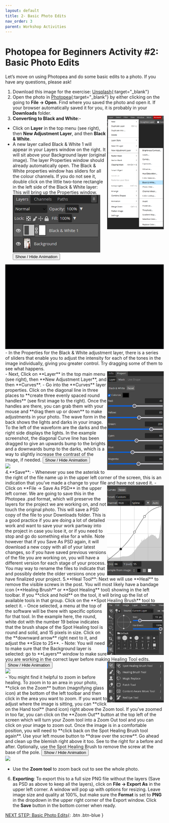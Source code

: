 ```yaml
---
layout: default
title: 2- Basic Photo Edits
nav_order: 3
parent: Workshop Activities
---
```


# Photopea for Beginners Activity #2: Basic Photo Edits
Let’s move on using Photopea and do some basic edits to a photo. If you have any questions, please ask!

1. Download this image for the exercise: [Unsplash](https://unsplash.com/photos/xEX_o0haX6c){:target="_blank"}
2. Open the photo in [Photopea](https://www.photopea.com/){:target="_blank"} by either clicking on the going to **File -> Open**. Find where you saved the photo and open it. If your browser automatically saved it for you, it is probably in your **Downloads** folder.
3. **Converting to Black and White**:- <img src="images/adjustmentlayer.png" style="float:right;width:180px;" alt="Adjustment Layer">
 - Click on **Layer** in the top menu (see right), then **New Adjustment Layer**, and then **Black & White**.
 - A new layer called Black & White 1 will appear in your Layers window on the right. It will sit above your Background layer (original image). The layer Properties window should already automatically open. The Black & White properties window has sliders for all the colour channels. If you do not see it, double click on the little two-tone rectangle in the left side of the Black & White layer: This will bring up the Properties window.<br>
  ![Layers Black and White 1](images/layers.png)
 <button onclick="toggle('gif1')">Show / Hide Animation </button>
 <div id="gif1">
       <img src="images/bw1-photopea.gif">
       </div>
- In the Properties for the Black & White adjustment layer, there is a series of sliders that enable you to adjust the intensity for each of the tones in the image individually, giving you greater control. Try dragging some of them to see what happens.<br>
  <img src="images/blackandwhite.png" style="float:right;width:180px;" alt="Properties Black and White Slider">
- Next, Click on **Layer** in the top main menu (see right), then **New Adjustment Layer**, and then **Curves**.
- Go into the **Curves** layer properties. Click on the diagonal line in three places to **create three evenly spaced round handles** (see first image to the right). Once the handles are there, you can grab them with your mouse and **drag them up or down** to make adjustments in your photo. The wave form in the back shows the lights and darks in your image. To the left of the waveform are the darks and the right side displays the lights. In the example screenshot, the diagonal Curve line has been dragged to give an upwards bump to the brights and a downwards bump to the darks, which is a way to slightly increase the contrast of the image, if needed.
<button onclick="toggle('gif2')">Show / Hide Animation </button>
<div id="gif2">
      <img src="images/new-bpe2.gif">
      </div>
4.**Save**:
- Whenever you see the asterisk to the right of the file name up in the upper left corner of the screen, this is an indication that you’ve made a change to your file and have not saved it.
 <img src="images/curves.png" style="float:right;width:180px;" alt="Curves">
- Click on **File -> Save As PSD** in the upper left corner. We are going to save this in the Photopea .psd format, which will preserve the layers for the project we are working on, and not touch the original photo. This will save a PSD copy of the file to your Downloads folder. This is a good practice if you are doing a lot of detailed work and want to save your work partway into the project in case you lose it, or if you need to stop and go do something else for a while. Note however that if you Save As PSD again, it will download a new copy with all of your latest changes, so if you have saved previous versions of the file you are working on, you will have a different version for each stage of your process. You may way to rename the files to indicate that and possibly delete the older versions once you have finalized your project. 
5.**Heal Tool**: Next we will use **Heal** to remove the visible screws in the post.
You will most likely have a bandage icon (**Healing Brush** or **Spot Healing** tool) showing in the left toolbar. If you **click and hold** on the tool, it will bring up the list of available tools in that group. Click on the **Spot Healing Brush** tool to select it.
<img src="images/healingbrushes.png" style="float:right;width:180px;" alt="Healing Brushes tool">
- Once selected, a menu at the top of the software will be there with specific options for that tool. In the example here, the round, white dot with the number 19 below indicates that the brush shape of the Spot Healing tool is round and solid, and 15 pixels in size. Click on the **downward arrow** right next to it, and adjust the **Size to 25**.
- Note: You will need to make sure that the Background layer is selected: go to **Layers** window to make sure you are working in the correct layer before making Healing Tool edits.
<img src="images/spothealing.png" style="float:right;width:180px;" alt="Spot healingbrush">
 <button onclick="toggle('gif3')">Show / Hide Animation </button>
<div id="gif1">
      <img src="images/heal-tool.gif">
      </div>
-  You might find it helpful to zoom in before healing. To zoom in to an area in your photo, **click on the Zoom** button (magnifying glass icon) at the bottom of the left toolbar and then click in the area you want to zoom. If you want to adjust where the image is sitting, you can **click on the Hand tool** (hand icon) right above the Zoom tool. If you’ve zoomed in too far, you can click on the **Zoom Out** button at the top left of the screen which will turn your Zoom tool into a Zoom Out tool and you can click on your image to zoom out. Once the image is in a comfortable position, you will need to **click back on the Spot Healing Brush tool again**. Use your left mouse button to **draw over the screw**. Go ahead and clean up the blemish right above it too. See to the right for a before and after.  Optionally, use the Spot Healing Brush to remove the screw at the base of the pole.
 <button onclick="toggle('gif4')">Show / Hide Animation </button>
<div id="gif2">
      <img src="images/spot-brush.gif">
      </div>

- Use the **Zoom tool** to zoom back out to see the whole photo. 

6. **Exporting**:
To export this to a full size PNG file without the layers (Save as PSD as above to keep all the layers), click on **File -> Export As** in the upper left corner. A window will pop up with options for resizing. Leave image size and quality at 100%,  but make sure the **Format** is set to **PNG** in the dropdown in the upper right corner of the Export window. Click the **Save** button in the bottom corner when ready.

<script>  

    function toggle(input) {
        var x = document.getElementById(input);
        if (x.style.display === "none") {
            x.style.display = "block";
        } else {
            x.style.display = "none";
        }
    }
</script>

[NEXT STEP: Basic Photo Edits](image-dimensions.html){: .btn .btn-blue }

